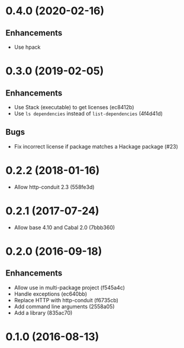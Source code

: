 # 0.4.0 (2020-02-16)

## Enhancements

- Use hpack

# 0.3.0 (2019-02-05)

## Enhancements

- Use Stack (executable) to get licenses (ec8412b)
- Use `ls dependencies` instead of `list-dependencies` (4f4d41d)

## Bugs

- Fix incorrect license if package matches a Hackage package (#23)

# 0.2.2 (2018-01-16)

- Allow http-conduit 2.3 (558fe3d)

# 0.2.1 (2017-07-24)

- Allow base 4.10 and Cabal 2.0 (7bbb360)

# 0.2.0 (2016-09-18)

## Enhancements

- Allow use in multi-package project (f545a4c)
- Handle exceptions (ec640bb)
- Replace HTTP with http-conduit (f6735cb)
- Add command line arguments (2558a05)
- Add a library (835ac70)

# 0.1.0 (2016-08-13)
